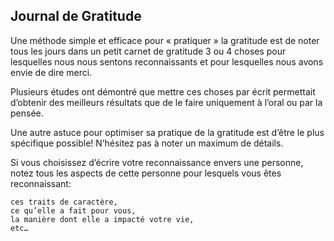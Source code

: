 ## Journal de Gratitude

Une méthode simple et efficace pour « pratiquer » la gratitude est de noter tous les jours dans un petit carnet de gratitude 3 ou 4 choses pour lesquelles nous nous sentons reconnaissants et pour lesquelles nous avons envie de dire merci.

Plusieurs études ont démontré que mettre ces choses par écrit permettait d’obtenir des meilleurs résultats que de le faire uniquement à l’oral ou par la pensée.

Une autre astuce pour optimiser sa pratique de la gratitude est d’être le plus spécifique possible! N’hésitez pas à noter un maximum de détails.

Si vous choisissez d’écrire votre reconnaissance envers une personne, notez tous les aspects de cette personne pour lesquels vous êtes reconnaissant:

    ces traits de caractère,
    ce qu’elle a fait pour vous,
    la manière dont elle a impacté votre vie,
    etc…


